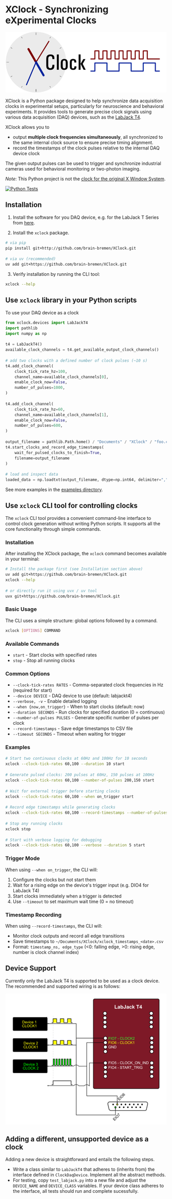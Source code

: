 # XClock - Synchronizing eXperimental Clocks

![](resources/logo_with_clock_signals.png)


XClock is a Python package designed to help synchronize data acquisition clocks in
experimental setups, particularly for neuroscience and behavioral experiments. It provides
tools to generate precise clock signals using various data acquisition (DAQ) devices, such
as the [LabJack T4](https://labjack.com/products/labjack-t4). 

XClock allows you to 
- output **multiple clock frequencies simultaneously**, all synchronized to the same
  internal clock source to ensure precise timing alignment. 
- record the timestamps of the clock pulses relative to the internal DAQ device clock

The given output pulses can be used to trigger and synchronize industrial cameras used for
behavioral monitoring or two-photon imaging. 

*Note*: This Python project is not the [clock for the original X Window
System](https://www.x.org/archive/X11R7.6/doc/man/man1/xclock.1.xhtml).

[![Python Tests](https://github.com/brain-bremen/XClock/actions/workflows/python-tests.yml/badge.svg)](https://github.com/brain-bremen/XClock/actions/workflows/python-tests.yml)

## Installation

1. Install the software for you DAQ device, e.g. for the LabJack T Series from [here](https://support.labjack.com/docs/ljm-software-installer-downloads-t4-t7-t8-digit).


2. Install the `xclock` package. 
  ```bash
  # via pip
  pip install git+http://github.com/brain-bremen/XClock.git

  # via uv (recommended)
  uv add git+https://github.com/brain-bremen/XClock.git
  ```

3. Verify installation by running the CLI tool:
  ```bash
  xclock --help
  ```

## Use `xclock` library in your Python scripts

To use your DAQ device as a clock 


```python
from xclock.devices import LabJackT4
import pathlib
import numpy as np

t4 = LabJackT4()
available_clock_channels = t4.get_available_output_clock_channels()

# add two clocks with a defined number of clock pulses (~10 s)
t4.add_clock_channel(
    clock_tick_rate_hz=100,
    channel_name=available_clock_channels[0],
    enable_clock_now=False,
    number_of_pulses=1000,
)

t4.add_clock_channel(
    clock_tick_rate_hz=60,
    channel_name=available_clock_channels[1],
    enable_clock_now=False,
    number_of_pulses=600, 
)

output_filename = pathlib.Path.home() / "Documents" / "XClock" / "foo.csv"
t4.start_clocks_and_record_edge_timestamps(
    wait_for_pulsed_clocks_to_finish=True,
    filename=output_filename
)

# load and inspect data
loaded_data = np.loadtxt(output_filename, dtype=np.int64, delimiter=",")
```

See more examples in the [examples directory](examples/labjack_examples.py).

## Use `xclock` CLI tool for controlling clocks

The `xclock` CLI tool provides a convenient command-line interface to control clock
generation without writing Python scripts. It supports all the core functionality through
simple commands.

### Installation

After installing the XClock package, the `xclock` command becomes available in your terminal:

```bash
# Install the package first (see Installation section above)
uv add git+https://github.com/brain-bremen/XClock.git
xclock --help

# or directly run it using uvx / uv tool
uvx git+https://github.com/brain-bremen/XClock.git
```

### Basic Usage

The CLI uses a simple structure: global options followed by a command.

```bash
xclock [OPTIONS] COMMAND
```

### Available Commands

- `start` - Start clocks with specified rates
- `stop` - Stop all running clocks

### Common Options

- `--clock-tick-rates RATES` - Comma-separated clock frequencies in Hz (required for start)
- `--device DEVICE` - DAQ device to use (default: labjackt4)
- `--verbose, -v` - Enable detailed logging
- `--when {now,on_trigger}` - When to start clocks (default: now)
- `--duration SECONDS` - Run clocks for specified duration (0 = continuous)
- `--number-of-pulses PULSES` - Generate specific number of pulses per clock
- `--record-timestamps` - Save edge timestamps to CSV file
- `--timeout SECONDS` - Timeout when waiting for trigger

### Examples

```bash
# Start two continuous clocks at 60Hz and 100Hz for 10 seconds
xclock --clock-tick-rates 60,100 --duration 10 start

# Generate pulsed clocks: 200 pulses at 60Hz, 150 pulses at 100Hz
xclock --clock-tick-rates 60,100 --number-of-pulses 200,150 start

# Wait for external trigger before starting clocks
xclock --clock-tick-rates 60,100 --when on_trigger start

# Record edge timestamps while generating clocks
xclock --clock-tick-rates 60,100 --record-timestamps --number-of-pulses 100,150 start

# Stop any running clocks
xclock stop

# Start with verbose logging for debugging
xclock --clock-tick-rates 60,100 --verbose --duration 5 start
```

### Trigger Mode

When using `--when on_trigger`, the CLI will:
1. Configure the clocks but not start them
2. Wait for a rising edge on the device's trigger input (e.g. DIO4 for LabJack T4)
3. Start clocks immediately when a trigger is detected
4. Use `--timeout` to set maximum wait time (0 = no timeout)

### Timestamp Recording

When using `--record-timestamps`, the CLI will:
- Monitor clock outputs and record all edge transitions
- Save timestamps to `~/Documents/XClock/xclock_timestamps_<date>.csv`
- Format: `timestamp_ns, edge_type` (<0: falling edge, >0: rising edge, number is clock channel index)

## Device Support

Currently only the LabJack T4 is supported to be used as a clock device. The recommended and supported wiring is as follows:

![](resources/labjack_t4_wiring.png)


## Adding a different, unsupported device as a clock

Adding a new device is straightforward and entails the following steps.

- Write a class similar to `LabJackT4` that adheres to (inherits from) the interface defined
  in `ClockDaqDevice`. Implement all the abstract methods.
- For testing, copy `test_labjack.py` into a new file and adjust the `DEVICE_NAME` and
  `DEVICE_CLASS` variables. If your device class adheres to the interface, all tests should
  run and complete sucessfully.